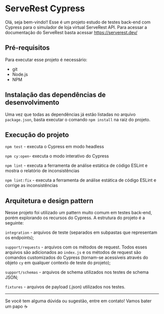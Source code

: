 # ServeRest Cypress

Olá, seja bem-vindo!! Esse é um projeto estudo de testes back-end com Cypress para o simulador de loja virtual ServeRest API. Para acessar a documentação do ServeRest basta acessar https://serverest.dev/

## Pré-requisitos

Para executar esse projeto é necessário:

- git
- Node.js
- NPM

## Instalação das dependências de desenvolvimento

Uma vez que todas as dependências já estão listadas no arquivo `package.json`, basta executar o comando `npm install` na raiz do projeto.

## Execução do projeto

`npm test` - executa o Cypress em modo headless

`npm cy:open`- executa o modo interativo do Cypress

`npm lint` - executa a ferramenta de análise estática de código ESLint e mostra o relatório de inconsistências

`npm lint:fix` - executa a ferramenta de análise estática de código ESLint e corrige as inconsistências

## Arquitetura e design pattern

Nesse projeto foi utilizado um pattern muito comum em testes back-end, porém explorando os recursos do Cypress. A estrutura do projeto é a seguinte:

`integration` - arquivos de teste (separados em subpastas que representam os endpoints);

`support/requests` - arquivos com os métodos de request. Todos esses arquivos são adicionados ao `index.js` e os métodos de request são comandos customizados do Cypress (tornam-se acessíveis através do objeto `cy` em qualquer contexto de teste do projeto);

`support/schemas` - arquivos de schema utilizados nos testes de schema JSON;

`fixtures` - arquivos de payload (.json) utilizados nos testes.
___

Se você tem alguma dúvida ou sugestão, entre em contato! Vamos bater um papo ☕